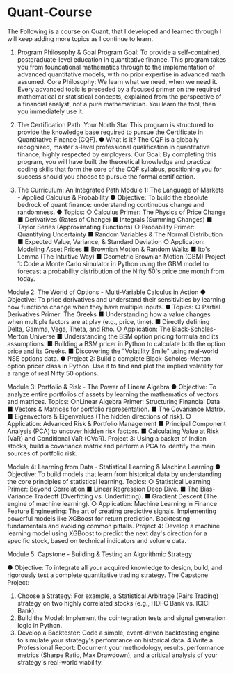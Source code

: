 # Quant-Course
The Following is a course on Quant, that I developed and learned through I will keep adding more topics as I continue to learn.

1. Program Philosophy & Goal
Program Goal:
To provide a self-contained, postgraduate-level education in quantitative finance. This
program takes you from foundational mathematics through to the implementation of
advanced quantitative models, with no prior expertise in advanced math assumed.
Core Philosophy: We learn what we need, when we need it. Every advanced topic is preceded by a focused
primer on the required mathematical or statistical concepts, explained from the perspective of
a financial analyst, not a pure mathematician. You learn the tool, then you immediately use it.

3. The Certification Path: Your North Star
This program is structured to provide the knowledge base required to pursue the Certificate
in Quantitative Finance (CQF).
● What is it? The CQF is a globally recognized, master's-level professional qualification in
quantitative finance, highly respected by employers.
Our Goal: By completing this program, you will have built the theoretical knowledge and
practical coding skills that form the core of the CQF syllabus, positioning you for success
should you choose to pursue the formal certification.

4. The Curriculum: An Integrated Path
Module 1: The Language of Markets - Applied Calculus & Probability
● Objective: To build the absolute bedrock of quant finance: understanding continuous
change and randomness.
● Topics:
○ Calculus Primer: The Physics of Price Change
■ Derivatives (Rates of Change)
■ Integrals (Summing Changes)
■ Taylor Series (Approximating Functions)
○ Probability Primer: Quantifying Uncertainty
■ Random Variables & The Normal Distribution
■ Expected Value, Variance, & Standard Deviation
○ Application: Modeling Asset Prices
■ Brownian Motion & Random Walks
■ Ito's Lemma (The Intuitive Way)
■ Geometric Brownian Motion (GBM)
Project 1: Code a Monte Carlo simulator in Python using the GBM model to forecast a
probability distribution of the Nifty 50's price one month from today.

Module 2: The World of Options - Multi-Variable Calculus in Action
● Objective: To price derivatives and understand their sensitivities by learning how
functions change when they have multiple inputs.
● Topics:
○ Partial Derivatives Primer: The Greeks
■ Understanding how a value changes when multiple factors are at play (e.g., price,
time).
■ Directly defining Delta, Gamma, Vega, Theta, and Rho.
○ Application: The Black-Scholes-Merton Universe
■ Understanding the BSM option pricing formula and its assumptions.
■ Building a BSM pricer in Python to calculate both the option price and its Greeks.
■ Discovering the "Volatility Smile" using real-world NSE options data.
● Project 2: Build a complete Black-Scholes-Merton option pricer class in Python. Use it to
find and plot the implied volatility for a range of real Nifty 50 options.

Module 3: Portfolio & Risk - The Power of Linear Algebra
● Objective: To analyze entire portfolios of assets by learning the mathematics of vectors
and matrices.
Topics:
○nLinear Algebra Primer: Structuring Financial Data
■ Vectors & Matrices for portfolio representation.
■ The Covariance Matrix.
■ Eigenvectors & Eigenvalues (The hidden directions of risk).
○ Application: Advanced Risk & Portfolio Management
■ Principal Component Analysis (PCA) to uncover hidden risk factors.
■ Calculating Value at Risk (VaR) and Conditional VaR (CVaR).
Project 3: Using a basket of Indian stocks, build a covariance matrix and perform a PCA
to identify the main sources of portfolio risk.

Module 4: Learning from Data - Statistical Learning & Machine Learning
● Objective: To build models that learn from historical data by understanding the core
principles of statistical learning.
Topics:
○ Statistical Learning Primer: Beyond Correlation
■ Linear Regression Deep Dive.
■ The Bias-Variance Tradeoff (Overfitting vs. Underfitting).
■ Gradient Descent (The engine of machine learning).
○ Application: Machine Learning in Finance
Feature Engineering: The art of creating predictive signals.
Implementing powerful models like XGBoost for return prediction.
Backtesting fundamentals and avoiding common pitfalls.
Project 4: Develop a machine learning model using XGBoost to predict the next day's
direction for a specific stock, based on technical indicators and volume data.

Module 5: Capstone - Building & Testing an Algorithmic Strategy

● Objective: To integrate all your acquired knowledge to design, build, and rigorously test
a complete quantitative trading strategy.
The Capstone Project:
1. Choose a Strategy: For example, a Statistical Arbitrage (Pairs Trading) strategy on
two highly correlated stocks (e.g., HDFC Bank vs. ICICI Bank).
2. Build the Model: Implement the cointegration tests and signal generation logic in
Python.
3. Develop a Backtester: Code a simple, event-driven backtesting engine to simulate
your strategy's performance on historical data.
4.Write a Professional Report: Document your methodology, results, performance
metrics (Sharpe Ratio, Max Drawdown), and a critical analysis of your strategy's
real-world viability.
